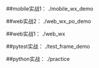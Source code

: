 ##mobile实战1：
./mobile_wx_demo




##web实战2：
./web_wx_po_demo



##web实战1：
./web_wx



##pytest实战：
./test_frame_demo


##python实战：
./practice

